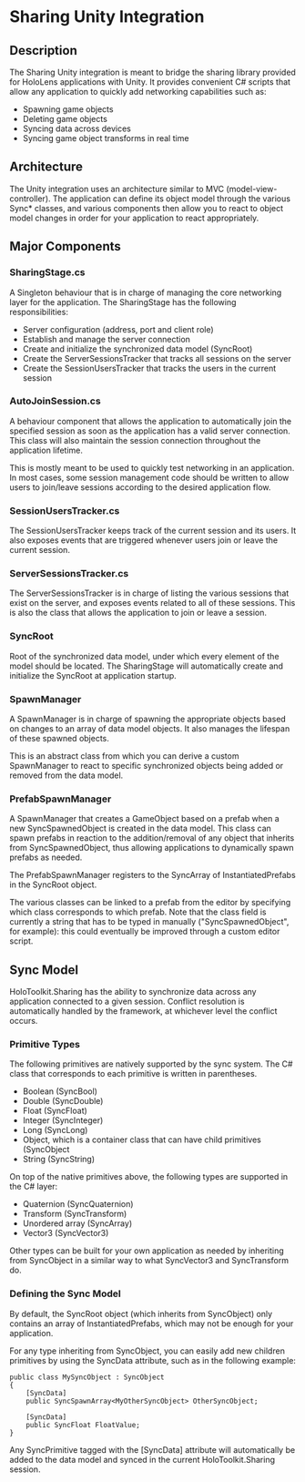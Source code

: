 Sharing Unity Integration
============

## Description
The Sharing Unity integration is meant to bridge the sharing library provided for HoloLens applications with Unity. It provides convenient C# scripts that allow any application to quickly add networking capabilities such as:

- Spawning game objects
- Deleting game objects
- Syncing data across devices
- Syncing game object transforms in real time

## Architecture

The Unity integration uses an architecture similar to MVC (model-view-controller). The application can define its object model through the various Sync* classes, and various components then allow you to react to object model changes in order for your application to react appropriately.

## Major Components

### SharingStage.cs
A Singleton behaviour that is in charge of managing the core networking layer for the application. The SharingStage has the following responsibilities:

- Server configuration (address, port and client role)
- Establish and manage the server connection
- Create and initialize the synchronized data model (SyncRoot)
- Create the ServerSessionsTracker that tracks all sessions on the server
- Create the SessionUsersTracker that tracks the users in the current session

### AutoJoinSession.cs
A behaviour component that allows the application to automatically join the specified session as soon as the application has a valid server connection. This class will also maintain the session connection throughout the application lifetime.

This is mostly meant to be used to quickly test networking in an application. In most cases, some session management code should be written to allow users to join/leave sessions according to the desired application flow. 

### SessionUsersTracker.cs
The SessionUsersTracker keeps track of the current session and its users. It also exposes events that are triggered whenever users join or leave the current session.

### ServerSessionsTracker.cs
The ServerSessionsTracker is in charge of listing the various sessions that exist on the server, and exposes events related to all of these sessions. This is also the class that allows the application to join or leave a session.

### SyncRoot
Root of the synchronized data model, under which every element of the model should be located. The SharingStage will automatically create and initialize the SyncRoot at application startup.

### SpawnManager
A SpawnManager is in charge of spawning the appropriate objects based on changes to an array of data model objects. It also manages the lifespan of these spawned objects.

This is an abstract class from which you can derive a custom SpawnManager to react to specific synchronized objects being added or removed from the data model.

### PrefabSpawnManager
A SpawnManager that creates a GameObject based on a prefab when a new SyncSpawnedObject is created in the data model. This class can spawn prefabs in reaction to the addition/removal of any object that inherits from SyncSpawnedObject, thus allowing applications to dynamically spawn prefabs as needed.

The PrefabSpawnManager registers to the SyncArray of InstantiatedPrefabs in the SyncRoot object.

The various classes can be linked to a prefab from the editor by specifying which class corresponds to which prefab. Note that the class field is currently a string that has to be typed in manually ("SyncSpawnedObject", for example): this could eventually be improved through a custom editor script.


## Sync Model

HoloToolkit.Sharing has the ability to synchronize data across any application connected to a given session. Conflict resolution is automatically handled by the framework, at whichever level the conflict occurs.

### Primitive Types
The following primitives are natively supported by the sync system. The C# class that corresponds to each primitive is written in parentheses.

- Boolean (SyncBool)
- Double (SyncDouble)
- Float (SyncFloat)
- Integer (SyncInteger)
- Long (SyncLong)
- Object, which is a container class that can have child primitives (SyncObject
- String (SyncString)

On top of the native primitives above, the following types are supported in the C# layer:

- Quaternion (SyncQuaternion)
- Transform (SyncTransform)
- Unordered array (SyncArray)
- Vector3 (SyncVector3)

Other types can be built for your own application as needed by inheriting from SyncObject in a similar way to what SyncVector3 and SyncTransform do.

### Defining the Sync Model
By default, the SyncRoot object (which inherits from SyncObject) only contains an array of InstantiatedPrefabs, which may not be enough for your application.

For any type inheriting from SyncObject, you can easily add new children primitives by using the SyncData attribute, such as in the following example:


	public class MySyncObject : SyncObject
	{
	    [SyncData]
	    public SyncSpawnArray<MyOtherSyncObject> OtherSyncObject;

		[SyncData]
		public SyncFloat FloatValue;
	}

Any SyncPrimitive tagged with the [SyncData] attribute will automatically be added to the data model and synced in the current HoloToolkit.Sharing session.